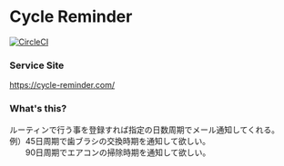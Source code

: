 # Cycle Reminder

[![CircleCI](https://circleci.com/gh/fukuyama012/cycle-reminder/tree/master.svg?style=svg&circle-token=20068b75de13cf626631e87ed6a01dfa8a5584f6)](https://circleci.com/gh/fukuyama012/cycle-reminder/tree/master)

### Service Site
https://cycle-reminder.com/


### What's this?
ルーティンで行う事を登録すれば指定の日数周期でメール通知してくれる。  
例）45日周期で歯ブラシの交換時期を通知して欲しい。  
　　90日周期でエアコンの掃除時期を通知して欲しい。
